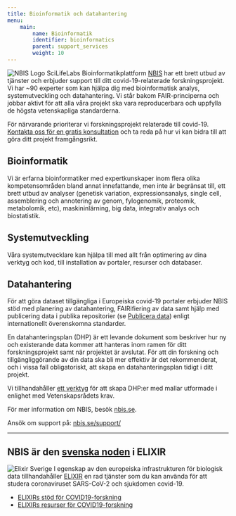 ```yaml
---
title: Bioinformatik och datahantering
menu:
    main:
        name: Bioinformatik
        identifier: bioinformatics
        parent: support_services
        weight: 10
---
```


![NBIS Logo](/img/logos/nbislogo-orange-txt.svg#floatright)
SciLifeLabs Bioinformatikplattform [NBIS](https://nbis.se/) har ett brett utbud av tjänster och erbjuder support till ditt covid-19-relaterade forskningsprojekt.
Vi har ~90 experter som kan hjälpa dig med bioinformatisk analys, systemutveckling och datahantering. Vi står bakom FAIR-principerna och jobbar aktivt för att alla våra projekt ska vara reproducerbara och uppfylla de högsta vetenskapliga standarderna.

För närvarande prioriterar vi forskningsprojekt relaterade till covid-19.
[Kontakta oss för en gratis konsultation](https://nbis.se/support/) och ta reda på hur vi kan bidra till att göra ditt projekt framgångsrikt.

## Bioinformatik

Vi är erfarna bioinformatiker med expertkunskaper inom flera olika kompetensområden bland annat innefattande, men inte är begränsat till, ett brett utbud av analyser (genetisk variation, expressionsanalys, single cell, assemblering och annotering av genom, fylogenomik, proteomik, metabolomik, etc), maskininlärning, big data, integrativ analys och biostatistik.

## Systemutveckling

Våra systemutvecklare kan hjälpa till med allt från optimering av dina verktyg och kod, till installation av portaler, resurser och databaser.

## Datahantering

För att göra dataset tillgängliga i Europeiska covid-19 portaler erbjuder NBIS stöd med planering av datahantering, FAIRifiering av data samt hjälp med publicering data i publika repositorier (se [Publicera data](../submit)) enligt internationellt överenskomna standarder.

En datahanteringsplan (DHP) är ett levande dokument som beskriver hur ny och existerande data kommer att hanteras inom ramen för ditt forskningsprojekt samt när projektet är avslutat. För att din forskning och tillgängliggörande av din data ska bli mer effektiv är det rekommenderat, och i vissa fall obligatoriskt, att skapa en datahanteringsplan tidigt i ditt projekt.

Vi tillhandahåller [ett verktyg](https://dsw.scilifelab.se) för att skapa DHP:er med mallar utformade i enlighet med Vetenskapsrådets krav.

För mer information om NBIS, besök [nbis.se](https://nbis.se).

Ansök om support på: [nbis.se/support/](https://nbis.se/support/)

---

## NBIS är den [svenska noden](https://elixir-europe.org/about-us/who-we-are/nodes/sweden) i ELIXIR

![Elixir Sverige](/img/logos/elixir-se-logo.png#floatright)
I egenskap av den europeiska infrastrukturen för biologisk data tillhandahåller [ELIXIR](https://elixir-europe.org/) en rad tjänster som du kan använda för att studera coronaviruset SARS-CoV-2 och sjukdomen covid-19.

* [ELIXIRs stöd för COVID19-forskning](https://elixir-europe.org/news/covid-19-support)
* [ELIXIRs resurser för COVID19-forskning](https://elixir-europe.org/covid-19-resources)
